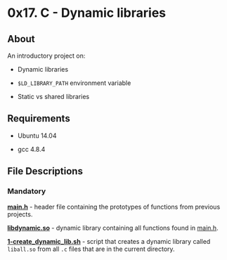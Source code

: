 # 0x17. C - Dynamic libraries

## About

An introductory project on:

- Dynamic libraries

- `$LD_LIBRARY_PATH` environment variable

- Static vs shared libraries

## Requirements

- Ubuntu 14.04

- gcc 4.8.4

## File Descriptions

### Mandatory

**[main.h](main.h)** - header file containing the prototypes of functions from previous projects.



**[libdynamic.so](libdynamic.so)** - dynamic library containing all functions found in [main.h](main.h).



**[1-create_dynamic_lib.sh](1-create_dynamic_lib.sh)** - script that creates a dynamic library called `liball.so` from all `.c` files that are in the current directory.


